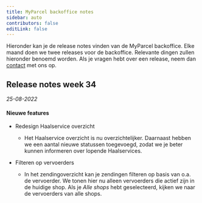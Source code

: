 ```yaml
---
title: MyParcel backoffice notes
sidebar: auto
contributors: false
editLink: false
---
```

Hieronder kan je de release notes vinden van de MyParcel backoffice. Elke maand doen we twee releases voor de backoffice. Relevante dingen zullen hieronder benoemd worden. Als je vragen hebt over een release, neem dan [contact] met ons op.

## Release notes week 34
_25-08-2022_

#### Nieuwe features

* Redesign Haalservice overzicht
  * Het Haalservice overzicht is nu overzichtelijker. Daarnaast hebben we een aantal nieuwe statussen toegevoegd, zodat we je beter kunnen informeren over lopende Haalservices.

* Filteren op vervoerders
  * In het zendingoverzicht kan je zendingen filteren op basis van  o.a. de vervoerder. We tonen hier nu alleen vervoerders die actief zijn in de huidige shop. Als je _Alle shops_ hebt geselecteerd, kijken we naar de vervoerders van alle shops.

[contact]: https://backoffice.myparcel.nl/contact